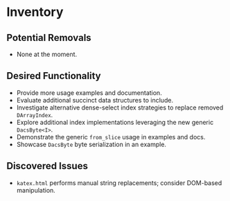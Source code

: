 # Inventory

## Potential Removals
- None at the moment.

## Desired Functionality
- Provide more usage examples and documentation.
- Evaluate additional succinct data structures to include.
- Investigate alternative dense-select index strategies to replace removed `DArrayIndex`.
- Explore additional index implementations leveraging the new generic `DacsByte<I>`.
- Demonstrate the generic `from_slice` usage in examples and docs.
- Showcase `DacsByte` byte serialization in an example.

## Discovered Issues
- `katex.html` performs manual string replacements; consider DOM-based manipulation.
